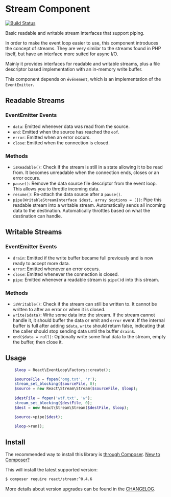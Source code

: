 # Stream Component

[![Build Status](https://secure.travis-ci.org/reactphp/stream.png?branch=master)](http://travis-ci.org/reactphp/stream)

Basic readable and writable stream interfaces that support piping.

In order to make the event loop easier to use, this component introduces the
concept of streams. They are very similar to the streams found in PHP itself,
but have an interface more suited for async I/O.

Mainly it provides interfaces for readable and writable streams, plus a file
descriptor based implementation with an in-memory write buffer.

This component depends on `événement`, which is an implementation of the
`EventEmitter`.

## Readable Streams

### EventEmitter Events

* `data`: Emitted whenever data was read from the source.
* `end`: Emitted when the source has reached the `eof`.
* `error`: Emitted when an error occurs.
* `close`: Emitted when the connection is closed.

### Methods

* `isReadable()`: Check if the stream is still in a state allowing it to be
  read from. It becomes unreadable when the connection ends, closes or an
  error occurs.
* `pause()`: Remove the data source file descriptor from the event loop. This
  allows you to throttle incoming data.
* `resume()`: Re-attach the data source after a `pause()`.
* `pipe(WritableStreamInterface $dest, array $options = [])`: Pipe this
  readable stream into a writable stream. Automatically sends all incoming
  data to the destination. Automatically throttles based on what the
  destination can handle.

## Writable Streams

### EventEmitter Events

* `drain`: Emitted if the write buffer became full previously and is now ready
  to accept more data.
* `error`: Emitted whenever an error occurs.
* `close`: Emitted whenever the connection is closed.
* `pipe`: Emitted whenever a readable stream is `pipe()`d into this stream.

### Methods

* `isWritable()`: Check if the stream can still be written to. It cannot be
  written to after an error or when it is closed.
* `write($data)`: Write some data into the stream. If the stream cannot handle
  it, it should buffer the data or emit and `error` event. If the internal
  buffer is full after adding `$data`, `write` should return false, indicating
  that the caller should stop sending data until the buffer `drain`s.
* `end($data = null)`: Optionally write some final data to the stream, empty
  the buffer, then close it.

## Usage
```php
    $loop = React\EventLoop\Factory::create();

    $sourceFile = fopen('omg.txt', 'r');
    stream_set_blocking($sourceFile, 0);
    $source = new React\Stream\Stream($sourceFile, $loop);
    
    $destFile = fopen('wtf.txt', 'w');
    stream_set_blocking($destFile, 0);
    $dest = new React\Stream\Stream($destFile, $loop);

    $source->pipe($dest);

    $loop->run();
```

## Install

The recommended way to install this library is [through Composer](http://getcomposer.org).
[New to Composer?](http://getcomposer.org/doc/00-intro.md)

This will install the latest supported version:

```bash
$ composer require react/stream:^0.4.6
```

More details about version upgrades can be found in the [CHANGELOG](CHANGELOG.md).

